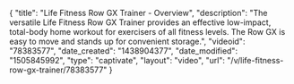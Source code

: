 {
    "title": "Life Fitness Row GX Trainer - Overview",
    "description": "The versatile Life Fitness Row GX Trainer provides an effective low-impact, total-body home workout for exercisers of all fitness levels. The Row GX is easy to move and stands up for convenient storage.",
    "videoid": "78383577",
    "date_created": "1438904377",
    "date_modified": "1505845992",
    "type": "captivate",
    "layout": "video",
    "url": "\/v\/life-fitness-row-gx-trainer\/78383577"
}